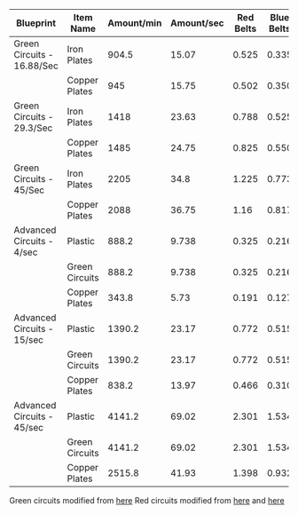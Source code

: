 | Blueprint                  | Item Name      | Amount/min | Amount/sec | Red Belts | Blue Belts |
|----------------------------|----------------|------------|------------|-----------|------------|
| Green Circuits - 16.88/Sec | Iron Plates    | 904.5      | 15.07      | 0.525     | 0.335      |
|                            | Copper Plates  | 945        | 15.75      | 0.502     | 0.350      |
| Green Circuits - 29.3/Sec  | Iron Plates    | 1418       | 23.63      | 0.788     | 0.525      |
|                            | Copper Plates  | 1485       | 24.75      | 0.825     | 0.550      |
| Green Circuits - 45/Sec    | Iron Plates    | 2205       | 34.8       | 1.225     | 0.773      |
|                            | Copper Plates  | 2088       | 36.75      | 1.16      | 0.817      |
| Advanced Circuits - 4/sec  | Plastic        | 888.2      | 9.738      | 0.325     | 0.216      |
|                            | Green Circuits | 888.2      | 9.738      | 0.325     | 0.216      |
|                            | Copper Plates  | 343.8      | 5.73       | 0.191     | 0.127      |
| Advanced Circuits - 15/sec | Plastic        | 1390.2     | 23.17      | 0.772     | 0.515      |
|                            | Green Circuits | 1390.2     | 23.17      | 0.772     | 0.515      |
|                            | Copper Plates  | 838.2      | 13.97      | 0.466     | 0.310      |
| Advanced Circuits - 45/sec | Plastic        | 4141.2     | 69.02      | 2.301     | 1.534      |
|                            | Green Circuits | 4141.2     | 69.02      | 2.301     | 1.534      |
|                            | Copper Plates  | 2515.8     | 41.93      | 1.398     | 0.932      |

Green circuits modified from [here](https://factoriobin.com/post/Y52EhJ74/87)
Red circuits modified from [here](https://factoriobin.com/post/Y52EhJ74/88) and [here](https://factoriobin.com/post/Y52EhJ74/89)
